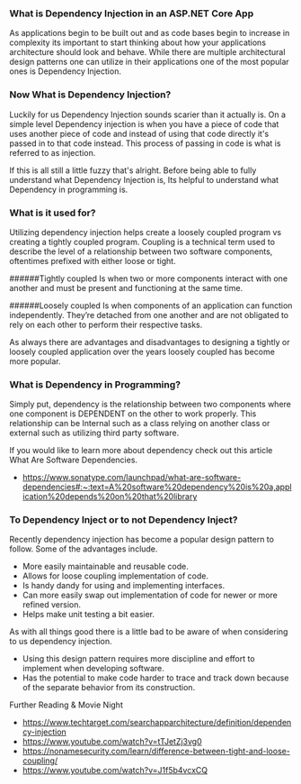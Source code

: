 ### What is Dependency Injection in an ASP.NET Core App

As applications begin to be built out and as code bases begin to increase in complexity its important to start thinking about how your applications architecture should look and behave. While there are multiple architectural design patterns one can utilize in their applications one of the most popular ones is Dependency Injection. 

 

### Now What is Dependency Injection?
Luckily for us Dependency Injection sounds scarier than it actually is. On a simple level Dependency injection is when you have a piece of code that uses another piece of code and instead of using that code directly it's passed in to that code instead. This process of passing in code is what is referred to as injection.

If this is all still a little fuzzy that's alright. Before being able to fully understand what Dependency Injection is, Its helpful to understand what Dependency in programming is.

### What is it used for?
Utilizing dependency injection helps create a loosely coupled program vs creating a tightly coupled program. Coupling is a technical term used to describe the level of a relationship between two software components, oftentimes prefixed with either loose or tight.

######Tightly coupled
Is when two or more components interact with one another and must be present and functioning at the same time.

######Loosely coupled 
Is when components of an application can function independently. They’re detached from one another and are not obligated to rely on each other to perform their respective tasks.

As always there are advantages and disadvantages to designing a tightly or loosely coupled application over the years loosely coupled has become more popular.

### What is Dependency in Programming?

Simply put, dependency is the relationship between two components where one component is DEPENDENT on the other to work properly. This relationship can be Internal such as a class relying on another class or external such as utilizing third party software. 

If you would like to learn more about dependency check out this article What Are Software Dependencies.
- https://www.sonatype.com/launchpad/what-are-software-dependencies#:~:text=A%20software%20dependency%20is%20a,application%20depends%20on%20that%20library

### To Dependency Inject or to not Dependency Inject?

Recently dependency injection has become a popular design pattern to follow. Some of the advantages include.
- More easily maintainable and reusable code.
-  Allows for loose coupling implementation of code.
-  Is handy dandy for using and implementing interfaces.
-  Can more easily swap out implementation of code for newer or more refined version.
- Helps make unit testing a bit easier.

As with all things good there is a little bad to be aware of when considering to us dependency injection.

- Using this design pattern requires more discipline and effort to implement when developing software.
- Has the potential to make code harder to trace and track down because of the separate behavior from its construction.

Further Reading & Movie Night
- https://www.techtarget.com/searchapparchitecture/definition/dependency-injection
- https://www.youtube.com/watch?v=tTJetZj3vg0
- https://nonamesecurity.com/learn/difference-between-tight-and-loose-coupling/
- https://www.youtube.com/watch?v=J1f5b4vcxCQ
